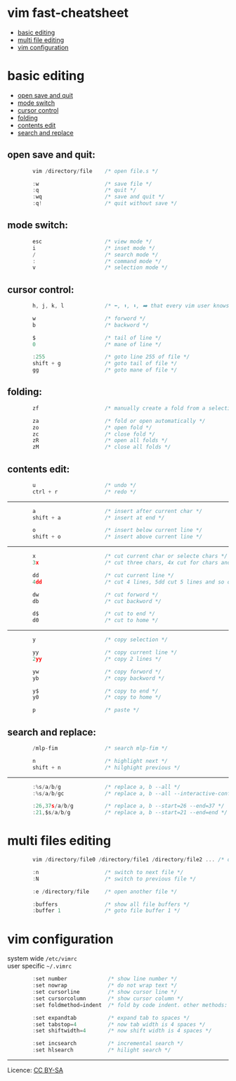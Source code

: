 # vim fast-cheatsheet
- [basic editing](#basic-editing "goto basic-editing")
- [multi file editing](#multi-file-editing "goto multi-file-editing")
- [vim configuration](#vim-configuration "goto vim-configuration")
# basic editing
- [open save and quit](#open-save-and-quit "goto open-save-and-quit")
- [mode switch](#mode-switch "goto mode-switch")
- [cursor control](#cursor-control "goto cursor-control")
- [folding](#folding "goto folding")
- [contents edit](#contents-edit "goto contents-edit")
- [search and replace](#search-and-replace "goto search-and-replace")
## open save and quit:
```c
        vim /directory/file    /* open file.s */
```
```c
        :w                     /* save file */
        :q                     /* quit */
        :wq                    /* save and quit */
        :q!                    /* quit without save */
```
## mode switch:
```c
        esc                    /* view mode */
        i                      /* inset mode */
        /                      /* search mode */
        :                      /* command mode */
        v                      /* selection mode */
```
## cursor control:
```c
        h, j, k, l             /* ⬅️, ⬆️, ⬇️, ➡️ that every vim user knows */
```
```c
        w                      /* forword */
        b                      /* backword */
```
```c
        $                      /* tail of line */
        0                      /* mane of line */
```
```c
        :255                   /* goto line 255 of file */
        shift + g              /* goto tail of file */
        gg                     /* goto mane of file */
```
## folding:
```c
        zf                     /* manually create a fold from a selection */
```
```c
        za                     /* fold or open automatically */
        zo                     /* open fold */
        zc                     /* close fold */
        zR                     /* open all folds */
        zM                     /* close all folds */
```
## contents edit:
```c
        u                      /* undo */
        ctrl + r               /* redo */
```
- - - -
```c
        a                      /* insert after current char */
        shift + a              /* insert at end */
```
```c
        o                      /* insert below current line */
        shift + o              /* insert above current line */
```
- - - -
```c
        x                      /* cut current char or selecte chars */
        3x                     /* cut three chars, 4x cut for chars and so on */
```
```c
        dd                     /* cut current line */
        4dd                    /* cut 4 lines, 5dd cut 5 lines and so on */
```
```c
        dw                     /* cut forword */
        db                     /* cut backword */
```
```c
        d$                     /* cut to end */
        d0                     /* cut to home */
```
- - - -
```c
        y                      /* copy selection */
```
```c
        yy                     /* copy current line */
        2yy                    /* copy 2 lines */
```
```c
        yw                     /* copy forword */
        yb                     /* copy backword */
```
```c
        y$                     /* copy to end */
        y0                     /* copy to home */
```
```c
        p                      /* paste */
```
## search and replace:
```c
        /mlp-fim               /* search mlp-fim */
```
```c
        n                      /* highlight next */
        shift + n              /* hilghight previous */
```
- - - -
```c
        :%s/a/b/g              /* replace a, b --all */
        :%s/a/b/gc             /* replace a, b --all --interactive-confirm */
```
```c
        :26,37s/a/b/g          /* replace a, b --start=26 --end=37 */
        :21,$s/a/b/g           /* replace a, b --start=21 --end=end */
```
# multi files editing
```c
        vim /directory/file0 /directory/file1 /directory/file2 ... /* open multi files */
```
```c
        :n                     /* switch to next file */
        :N                     /* switch to previous file */
```
```c
        :e /directory/file     /* open another file */
```
```c
        :buffers               /* show all file buffers */
        :buffer 1              /* goto file buffer 1 */
```
# vim configuration
system wide `/etc/vimrc`\
user specific `~/.vimrc`
```c
        :set number             /* show line number */
        :set nowrap             /* do not wrap text */
        :set cursorline         /* show cursor line */
        :set cursorcolumn       /* show cursor column */
        :set foldmethod=indent  /* fold by code indent. other methods: manual, syntax, marker, foldable block, expr */
```
```c
        :set expandtab          /* expand tab to spaces */
        :set tabstop=4          /* now tab width is 4 spaces */
        :set shiftwidth=4       /* now shift width is 4 spaces */
```
```c
        :set incsearch          /* incremental search */
        :set hlsearch           /* hilight search */
```
- - - -
Licence: [CC BY-SA](https://creativecommons.org/licenses/by-sa/4.0/)
